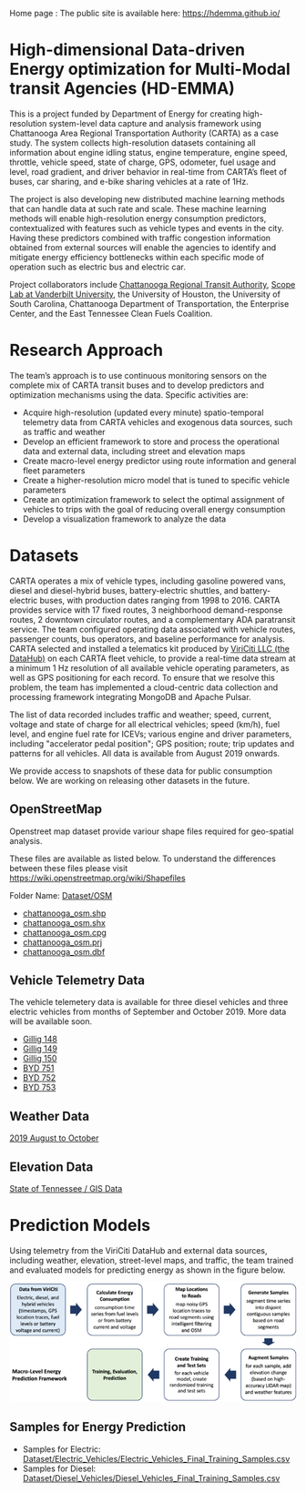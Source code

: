 Home page : The public site is available here: https://hdemma.github.io/

# High-dimensional Data-driven Energy optimization for Multi-Modal transit Agencies (HD-EMMA)

This is a project funded by Department of Energy for creating high-resolution system-level data capture and analysis framework using Chattanooga Area Regional Transportation Authority (CARTA) as a case study. The system collects high-resolution datasets containing all information about engine idling status, engine temperature, engine speed, throttle, vehicle speed, state of charge, GPS, odometer, fuel usage and level, road gradient, and driver behavior in real-time from CARTA’s fleet of buses, car sharing, and e-bike sharing vehicles at a rate of 1Hz. 

The project is also developing new distributed machine learning methods that can handle data at such rate and scale. These machine learning methods will enable  high-resolution energy consumption predictors, contextualized with features such as vehicle types and events in the city. Having these predictors combined with traffic congestion information obtained from external sources will enable the agencies to identify and mitigate energy efficiency bottlenecks within each specific mode of operation such as electric bus and electric car.

Project collaborators include [Chattanooga Regional Transit Authority](http://www.carta-bus.org), [Scope Lab at Vanderbilt University](https://scope-lab.org), the University of Houston, the University of South Carolina, Chattanooga Department of Transportation, the Enterprise Center, and the East Tennessee Clean Fuels Coalition. 

# Research Approach

The team’s approach is to use continuous monitoring sensors on the complete mix of CARTA transit buses and to develop predictors and optimization mechanisms using the data.  Specific activities are:

*	Acquire high-resolution (updated every minute) spatio-temporal telemetry data from CARTA vehicles and exogenous data sources, such as traffic and weather
*	Develop an efficient framework to store and process the operational data and external data, including street and elevation maps
*	Create macro-level energy predictor using route information and general fleet parameters
*	Create a higher-resolution micro model that is tuned to specific vehicle parameters
*	Create an optimization framework to select the optimal assignment of vehicles to trips with the goal of reducing overall energy consumption
*	Develop a visualization framework to analyze the data

# Datasets

CARTA operates a mix of vehicle types, including gasoline powered vans, diesel and diesel-hybrid buses, battery-electric shuttles, and battery-electric buses, with production dates ranging from 1998 to 2016. CARTA provides service with 17 fixed routes, 3 neighborhood demand-response routes, 2 downtown circulator routes, and a complementary ADA paratransit service. The team configured operating data associated with vehicle routes, passenger counts, bus operators, and baseline performance for analysis. CARTA selected and installed a telematics kit produced by [ViriCiti LLC (the DataHub)](https://viriciti.com) on each CARTA fleet vehicle, to provide a real-time data stream at a minimum 1 Hz resolution of all available vehicle operating parameters, as well as GPS positioning for each record.  To ensure that we resolve this problem, the team has implemented a  cloud-centric data collection and processing framework integrating MongoDB and Apache Pulsar.

The list of data recorded includes traffic and weather; speed, current, voltage and state of charge for all electrical vehicles; speed (km/h), fuel level, and engine fuel rate for ICEVs; various engine and driver parameters, including "accelerator pedal position"; GPS position; route; trip updates and patterns for all vehicles. All data is available from August 2019 onwards. 

We provide access to snapshots of these data for public consumption below. We are working on releasing other datasets in the future.

## OpenStreetMap

Openstreet map dataset provide variour shape files required for geo-spatial analysis. 

These files are available as listed below. To understand the differences between these files please visit https://wiki.openstreetmap.org/wiki/Shapefiles

Folder Name: [Dataset/OSM](Dataset/OSM)

- [chattanooga_osm.shp](Dataset/OSM/chattanooga_osm.shp)
- [chattanooga_osm.shx](Dataset/OSM/chattanooga_osm.shx)
- [chattanooga_osm.cpg](Dataset/OSM/chattanooga_osm.cpg)
- [chattanooga_osm.prj](Dataset/OSM/chattanooga_osm.prj)
- [chattanooga_osm.dbf](Dataset/OSM/chattanooga_osm.dbf)

## Vehicle Telemetry Data

The vehicle telemetery data is available for three diesel vehicles and three electric vehicles from months of September and October 2019. More data will be available soon. 

- [Gillig 148](http://aronlaszka.com/data/Gillig148_2019-08-22-0000_2019-10-16-0000.csv)
- [Gillig 149](http://aronlaszka.com/data/Gillig149_2019-08-22-0000_2019-10-16-0000.csv)
- [Gillig 150](http://aronlaszka.com/data/Gillig150_2019-08-22-0000_2019-10-16-0000.csv)
- [BYD 751](http://aronlaszka.com/data/BYD751_2019-08-01-0000_2019-10-01-0000.csv)
- [BYD 752](http://aronlaszka.com/data/BYD752_2019-08-01-0000_2019-10-01-0000.csv)
- [BYD 753](http://aronlaszka.com/data/BYD753_2019-08-01-0000_2019-10-01-0000.csv)

## Weather Data

[2019 August to October](http://aronlaszka.com/data/2019_Weather_August_to_October.csv)

## Elevation Data

[State of Tennessee / GIS Data](https://www.tn.gov/finance/sts-gis/gis/data.html)

# Prediction Models

Using telemetry from the ViriCiti DataHub and external data sources, including weather, elevation, street-level maps, and traffic, the team trained and evaluated models for predicting energy as shown in the figure below.

![Prediction Workflow](images/energypredictionworkflow.png)


## Samples for Energy Prediction

- Samples for Electric: [Dataset/Electric_Vehicles/Electric_Vehicles_Final_Training_Samples.csv](Dataset/Electric_Vehicles/Electric_Vehicles_Final_Training_Samples.csv)
- Samples for Diesel: [Dataset/Diesel_Vehicles/Diesel_Vehicles_Final_Training_Samples.csv](Dataset/Diesel_Vehicles/Diesel_Vehicles_Final_Training_Samples.csv)



